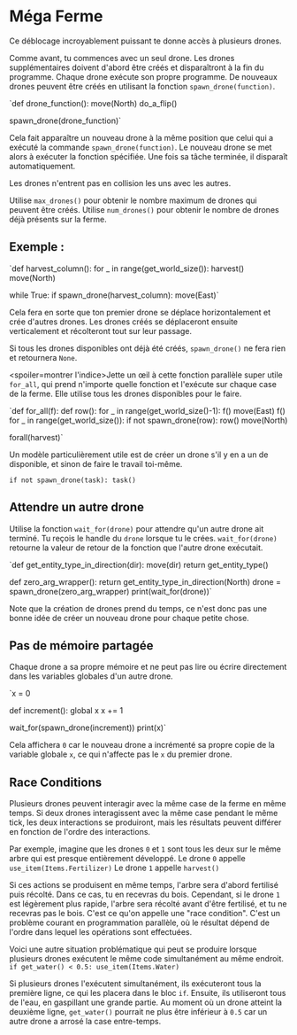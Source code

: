 # Méga Ferme
Ce déblocage incroyablement puissant te donne accès à plusieurs drones.

Comme avant, tu commences avec un seul drone. Les drones supplémentaires doivent d'abord être créés et disparaîtront à la fin du programme.
Chaque drone exécute son propre programme. De nouveaux drones peuvent être créés en utilisant la fonction `spawn_drone(function)`.

`def drone_function():
    move(North)
    do_a_flip()

spawn_drone(drone_function)`

Cela fait apparaître un nouveau drone à la même position que celui qui a exécuté la commande `spawn_drone(function)`. Le nouveau drone se met alors à exécuter la fonction spécifiée. Une fois sa tâche terminée, il disparaît automatiquement.

Les drones n'entrent pas en collision les uns avec les autres.

Utilise `max_drones()` pour obtenir le nombre maximum de drones qui peuvent être créés.
Utilise `num_drones()` pour obtenir le nombre de drones déjà présents sur la ferme.


## Exemple :
`def harvest_column():
    for _ in range(get_world_size()):
        harvest()
        move(North)

while True:
    if spawn_drone(harvest_column):
        move(East)`

Cela fera en sorte que ton premier drone se déplace horizontalement et crée d'autres drones. Les drones créés se déplaceront ensuite verticalement et récolteront tout sur leur passage.

Si tous les drones disponibles ont déjà été créés, `spawn_drone()` ne fera rien et retournera `None`.

<spoiler=montrer l'indice>Jette un œil à cette fonction parallèle super utile `for_all`, qui prend n'importe quelle fonction et l'exécute sur chaque case de la ferme. Elle utilise tous les drones disponibles pour le faire.

`def for_all(f):
	def row():
		for _ in range(get_world_size()-1):
			f()
			move(East)
		f()
	for _ in range(get_world_size()):
		if not spawn_drone(row):
			row()
		move(North)

forall(harvest)`

Un modèle particulièrement utile est de créer un drone s'il y en a un de disponible, et sinon de faire le travail toi-même.

`if not spawn_drone(task):
	task()`
</spoiler>

## Attendre un autre drone
Utilise la fonction `wait_for(drone)` pour attendre qu'un autre drone ait terminé. Tu reçois le handle du `drone` lorsque tu le crées.
`wait_for(drone)` retourne la valeur de retour de la fonction que l'autre drone exécutait.

`def get_entity_type_in_direction(dir):
    move(dir)
    return get_entity_type()

def zero_arg_wrapper():
    return get_entity_type_in_direction(North)
drone = spawn_drone(zero_arg_wrapper)
print(wait_for(drone))`

Note que la création de drones prend du temps, ce n'est donc pas une bonne idée de créer un nouveau drone pour chaque petite chose.

## Pas de mémoire partagée
Chaque drone a sa propre mémoire et ne peut pas lire ou écrire directement dans les variables globales d'un autre drone.

`x = 0

def increment():
    global x
    x += 1

wait_for(spawn_drone(increment))
print(x)`

Cela affichera `0` car le nouveau drone a incrémenté sa propre copie de la variable globale `x`, ce qui n'affecte pas le `x` du premier drone.

## Race Conditions
Plusieurs drones peuvent interagir avec la même case de la ferme en même temps. Si deux drones interagissent avec la même case pendant le même tick, les deux interactions se produiront, mais les résultats peuvent différer en fonction de l'ordre des interactions.

Par exemple, imagine que les drones `0` et `1` sont tous les deux sur le même arbre qui est presque entièrement développé.
Le drone `0` appelle
`use_item(Items.Fertilizer)`
Le drone `1` appelle
`harvest()`

Si ces actions se produisent en même temps, l'arbre sera d'abord fertilisé puis récolté. Dans ce cas, tu en recevras du bois. Cependant, si le drone `1` est légèrement plus rapide, l'arbre sera récolté avant d'être fertilisé, et tu ne recevras pas le bois.
C'est ce qu'on appelle une "race condition". C'est un problème courant en programmation parallèle, où le résultat dépend de l'ordre dans lequel les opérations sont effectuées.

Voici une autre situation problématique qui peut se produire lorsque plusieurs drones exécutent le même code simultanément au même endroit.
`if get_water() < 0.5:
    use_item(Items.Water)`

Si plusieurs drones l'exécutent simultanément, ils exécuteront tous la première ligne, ce qui les placera dans le bloc `if`. Ensuite, ils utiliseront tous de l'eau, en gaspillant une grande partie.
Au moment où un drone atteint la deuxième ligne, `get_water()` pourrait ne plus être inférieur à `0.5` car un autre drone a arrosé la case entre-temps.